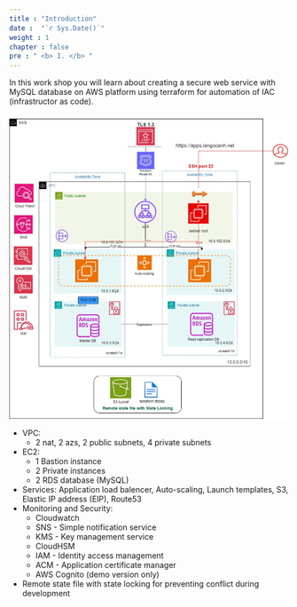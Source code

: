 ```yaml
---
title : "Introduction"
date :  "`r Sys.Date()`" 
weight : 1 
chapter : false
pre : " <b> I. </b> "
---
```

In this work shop you will learn about creating a secure web service with MySQL database on AWS platform using terraform for automation of IAC (infrastructor as code).

![VPC](/static/images/1.intro/ws1.png)

- VPC:
    * 2 nat, 2 azs, 2 public subnets, 4 private subnets
- EC2:
    * 1 Bastion instance
    * 2 Private instances
    * 2 RDS database (MySQL)
- Services: Application load balencer, Auto-scaling, Launch templates, S3, Elastic IP address (EIP), Route53
- Monitoring and Security: 
    * Cloudwatch
    * SNS - Simple notification service
    * KMS - Key management service
    * CloudHSM 
    * IAM - Identity access management 
    * ACM - Application certificate manager
    * AWS Cognito (demo version only)
- Remote state file with state locking for preventing conflict during development
